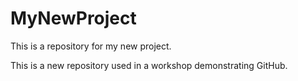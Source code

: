 # MyNewProject
This is a repository for my new project.

This is a new repository used in a workshop demonstrating GitHub.
